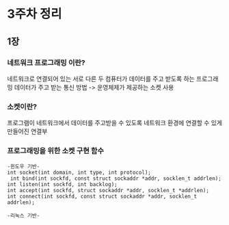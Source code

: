 # 3주차 정리

## 1장
### 네트워크 프로그래밍 이란?
네트워크로 연결되어 있는 서로 다른 두 컴퓨터가 데이터를 주고 받도록 하는 프로그래밍
데이터가 주고 받는 통신 방법
-> 운영체제가 제공하는 소켓 사용

### 소켓이란?
프로그램이 네트워크에서 데이터를 주고받을 수 있도록 네트워크 환경에 연결할 수 있게 만들어진 연결부

### 프로그래밍을 위한 소켓 구현 함수
```
-윈도우 기반-
int socket(int domain, int type, int protocol);
 int bind(int sockfd, const struct sockaddr *addr, socklen_t addrlen);
int listen(int sockfd, int backlog);
int accept(int sockfd, struct sockaddr *addr, socklen_t *addrlen);
int connect(int sockfd, const struct sockaddr *addr, socklen_t addrlen);

-리눅스 기반-

```
